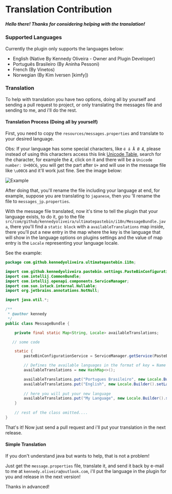 # Translation Contribution

##### Hello there! Thanks for considering helping with the translation!

### Supported Languages

Currently the plugin only supports the languages below:

- English (Native By Kennedy Oliveira - Owner and Plugin Developer)
- Português Brasileiro (By Aninha Pessoni)
- French (By Vinetos)
- Norwegian (By Kim Iversen [kimfy])

### Translation

To help with translation you have two options, doing all by yourself and sending a pull request to project, or only translating the messages file and sending to me, and i'll do the rest.

#### Translation Process (Doing all by yourself)

First, you need to copy the `resources/messages.properties` and translate to your desired language.

Obs: If your language has some special characters, like `é á Å Ø Æ`, please instead of using this characters access this link [Unicode Table](http://unicode-table.com/en/), search for the character, for example the `Æ`, click on it and there will be a `Unicode number: U+00C6`, you will get the part after `U+` and will use in the message file like `\u00C6` and it'll work just fine. See the image below:

![Example](https://www.evernote.com/l/AdL1RDAKNiFCxa2nQ988hVdnW1FO02q1l-AB/image.png)

After doing that, you'll rename the file including your language at end, for example, suppose you are translating to `japanese`,
then you 'll rename the file to `messages_jp.properties`.

With the message file translated, now it's time to tell the plugin that your language exists, to do it, go to the file 
`src/com/github/kennedyoliveira/ultimatepastebin/i18n/MessageBundle.java`, there you'll find a `static block` with a
`availableTranslations` map inside, there you'll put a new entry in the map where the key is the language that will show
in the language options on plugins settings and the value of map entry is the `Locale` representing your language locale.

See the example:

```java
package com.github.kennedyoliveira.ultimatepastebin.i18n;

import com.github.kennedyoliveira.pastebin.settings.PasteBinConfigurationService;
import com.intellij.CommonBundle;
import com.intellij.openapi.components.ServiceManager;
import com.sun.istack.internal.Nullable;
import org.jetbrains.annotations.NotNull;

import java.util.*;

/**
 * @author kennedy
 */
public class MessageBundle {

    private final static Map<String, Locale> availableTranslations;

   // some code

    static {
        pasteBinConfigurationService = ServiceManager.getService(PasteBinConfigurationService.class);

        // Defines the available languages in the format of key = Name of the language, Value the locale used
        availableTranslations = new HashMap<>();

        availableTranslations.put("Portugues Brasileiro", new Locale.Builder().setLanguage("pt").setRegion("BR").build());
        availableTranslations.put("English", new Locale.Builder().setLanguage("en").build());
        
        // here you will put your new language
        availableTranslations.put("My Language", new Locale.Builder().setLanguage("lg").build());
    }
    
    // rest of the class omitted....
}
```

That's it! Now just send a pull request and i'll put your translation in the next release.

#### Simple Translation

If you don't understand java but wants to help, that is not a problem!

Just get the `message.properties` file, translate it, and send it back by e-mail to me at `kennedy.oliveira@outlook.com`,
i'll put the language in the plugin for you and release in the next version!

Thanks in advanced!
